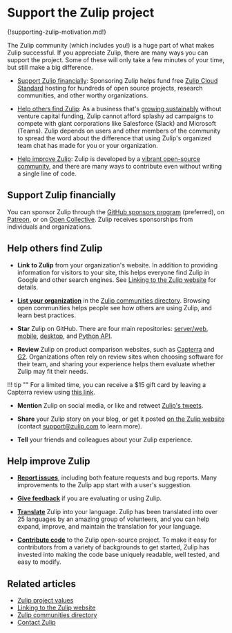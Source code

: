 # Support the Zulip project

{!supporting-zulip-motivation.md!}

The Zulip community (which includes you!) is a huge part of what makes Zulip
successful. If you appreciate Zulip, there are many ways you can
support the project. Some of these will only take a few minutes of your
time, but still make a big difference.

* [Support Zulip financially](#support-zulip-financially): Sponsoring Zulip
  helps fund free [Zulip Cloud Standard](https://zulip.com/plans/) hosting for
  hundreds of open source projects, research communities, and other worthy
  organizations.

* [Help others find Zulip](#help-others-find-zulip): As a business that's
  [growing sustainably](https://zulip.com/values/) without venture capital
  funding, Zulip cannot afford splashy ad campaigns to compete with giant
  corporations like Salesforce (Slack) and Microsoft (Teams). Zulip depends
  on users and other members of the community to spread the word about the
  difference that using Zulip's organized team chat has made for you or your
  organization.

* [Help improve Zulip](#help-improve-zulip): Zulip is developed by a [vibrant
  open-source community](https://zulip.com/team/), and there are many ways to
  contribute even without writing a single line of code.

## Support Zulip financially

You can sponsor Zulip through the [GitHub sponsors
program](https://github.com/sponsors/zulip) (preferred), on
[Patreon](https://patreon.com/zulip), or on [Open
Collective](https://opencollective.com/zulip). Zulip receives sponsorships from
individuals and organizations.

## Help others find Zulip

* **Link to Zulip** from your organization's website. In addition to providing
  information for visitors to your site, this helps everyone find Zulip in
  Google and other search engines. See [Linking to the Zulip
  website](/help/linking-to-zulip-website) for details.

* [**List your organization**](/help/communities-directory) in the [Zulip
  communities directory](https://zulip.com/communities/). Browsing open
  communities helps people see how others are using Zulip, and learn best
  practices.

* **Star** Zulip on GitHub. There are four main repositories:
  [server/web](https://github.com/zulip/zulip),
  [mobile](https://github.com/zulip/zulip-mobile),
  [desktop](https://github.com/zulip/zulip-desktop), and
  [Python API](https://github.com/zulip/python-zulip-api).

* **Review** Zulip on product comparison websites, such as
  [Capterra](https://reviews.capterra.com/new/197945) and
  [G2](https://www.g2.com/products/zulip/take_survey). Organizations often rely
  on review sites when choosing software for their team, and sharing your
  experience helps them evaluate whether Zulip may fit their needs.

!!! tip ""
    For a limited time, you can receive a $15 gift card by leaving a Capterra
    review using [this
    link](https://reviews.capterra.com/new/197945/b0a11684-ef99-43d0-8cb8-1b4afac9b03b?lang=en).

* **Mention** Zulip on social media, or like and retweet [Zulip's
  tweets](https://twitter.com/zulip).

* **Share** your Zulip story on your blog, or get it posted [on the Zulip
  website](https://zulip.com/use-cases/#customer-stories) (contact
  [support@zulip.com](mailto:support@zulip.com) to learn more).

* **Tell** your friends and colleagues about your Zulip experience.

## Help improve Zulip

* [**Report
  issues**](https://zulip.readthedocs.io/en/latest/contributing/contributing.html#reporting-issues),
  including both feature requests and bug reports. Many improvements to the
  Zulip app start with a user's suggestion.

* [**Give
  feedback**](https://zulip.readthedocs.io/en/latest/contributing/contributing.html#user-feedback)
  if you are evaluating or using Zulip.

* [**Translate**](https://zulip.readthedocs.io/en/latest/translating/translating.html)
  Zulip into your language. Zulip has been translated into over 25 languages by
  an amazing group of volunteers, and you can help expand, improve, and
  maintain the translation for your language.

* [**Contribute
  code**](https://zulip.readthedocs.io/en/latest/contributing/contributing.html)
  to the Zulip open-source project. To make it easy for contributors from a
  variety of backgrounds to get started, Zulip has invested into making the code
  base uniquely readable, well tested, and easy to modify.

## Related articles

* [Zulip project values](https://zulip.com/values/)
* [Linking to the Zulip website](/help/linking-to-zulip-website)
* [Zulip communities directory](/help/communities-directory)
* [Contact Zulip](/help/contact-support)
